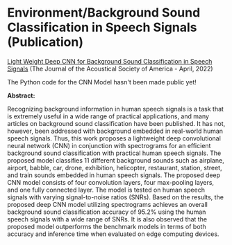 # Environment/Background Sound Classification in Speech Signals (Publication)

<a href="https://pubs.aip.org/asa/jasa/article/151/4/2773/2838550/Lightweight-deep-convolutional-neural-network-for" style="text-decoration: underline;">Light Weight Deep CNN for Background Sound Classification in Speech Signals</a> (The Journal of the Acoustical Society of America - April, 2022)

The Python code for the CNN Model hasn't been made public yet! 

**Abstract:**

Recognizing background information in human speech signals is a task that is extremely useful in a wide range of practical applications, and many articles on background sound classification have been published. It has not, however, been addressed with background embedded in real-world human speech signals. Thus, this work proposes a lightweight deep convolutional neural network (CNN) in conjunction with spectrograms for an efficient background sound classification with practical human speech signals. The proposed model classifies 11 different background sounds such as airplane, airport, babble, car, drone, exhibition, helicopter, restaurant, station, street, and train sounds embedded in human speech signals. The proposed deep CNN model consists of four convolution layers, four max-pooling layers, and one fully connected layer. The model is tested on human speech signals with varying signal-to-noise ratios (SNRs). Based on the results, the proposed deep CNN model utilizing spectrograms achieves an overall background sound classification accuracy of 95.2% using the human speech signals with a wide range of SNRs. It is also observed that the proposed model outperforms the benchmark models in terms of both accuracy and inference time when evaluated on edge computing devices.
